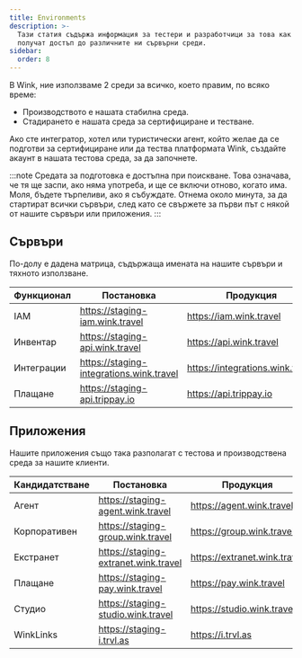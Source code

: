 ```yaml
---
title: Environments
description: >-
  Тази статия съдържа информация за тестери и разработчици за това как да
  получат достъп до различните ни сървърни среди.
sidebar:
  order: 8
---
```

В Wink, ние използваме 2 среди за всичко, което правим, по всяко време:

* Производството е нашата стабилна среда.
* Стадирането е нашата среда за сертифициране и тестване.

Ако сте интегратор, хотел или туристически агент, който желае да се подготви за сертифициране или да тества платформата Wink, създайте акаунт в нашата тестова среда, за да започнете.

:::note
Средата за подготовка е достъпна при поискване. Това означава, че тя ще заспи, ако няма употреба, и ще се включи отново, когато има. Моля, бъдете търпеливи, ако я събуждате. Отнема около минута, за да стартират всички сървъри, след като се свържете за първи път с някой от нашите сървъри или приложения. :::

## Сървъри

По-долу е дадена матрица, съдържаща имената на нашите сървъри и тяхното използване.

| Функционал | Постановка | Продукция
| ------- | ------- | ---------- |
| IAM | https://staging-iam.wink.travel | https://iam.wink.travel |
| Инвентар | https://staging-api.wink.travel | https://api.wink.travel |
| Интеграции | https://staging-integrations.wink.travel | https://integrations.wink.travel |
| Плащане | https://staging-api.trippay.io | https://api.trippay.io |

## Приложения

Нашите приложения също така разполагат с тестова и производствена среда за нашите клиенти.

| Кандидатстване | Постановка | Продукция
| ------- | ------- | ---------- |
| Агент | https://staging-agent.wink.travel | https://agent.wink.travel |
| Корпоративен | https://staging-group.wink.travel | https://group.wink.travel |
| Екстранет | https://staging-extranet.wink.travel | https://extranet.wink.travel |
| Плащане | https://staging-pay.wink.travel | https://pay.wink.travel |
| Студио | https://staging-studio.wink.travel | https://studio.wink.travel |
| WinkLinks | https://staging-i.trvl.as | https://i.trvl.as |

